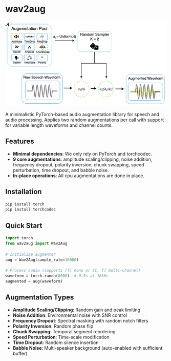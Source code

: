 # wav2aug

![Diagram](wav2aug.png)

A minimalistic PyTorch-based audio augmentation library for speech and audio processing. Applies two random augmentations per call with support for variable length waveforms and channel counts.

## Features

- **Minimal dependencies**: We only rely on PyTorch and torchcodec.
- **9 core augmentations**: amplitude scaling/clipping, noise addition, frequency dropout, polarity inversion, chunk swapping, speed perturbation, time dropout, and babble noise.
- **In-place operations**: All cpu augmentations are done in place.

## Installation

```bash
pip install torch
pip install torchcodec
```

## Quick Start

```python
import torch
from wav2aug import Wav2Aug

# Initialize augmenter
aug = Wav2Aug(sample_rate=16000)

# Process audio (supports [T] mono or [C, T] multi-channel)
waveform = torch.randn(8000)  # 0.5s at 16kHz
augmented = aug(waveform)
```

## Augmentation Types

- **Amplitude Scaling/Clipping**: Random gain and peak limiting
- **Noise Addition**: Environmental noise with SNR control
- **Frequency Dropout**: Spectral masking with random notch filters
- **Polarity Inversion**: Random phase flip
- **Chunk Swapping**: Temporal segment reordering
- **Speed Perturbation**: Time-scale modification
- **Time Dropout**: Random silence insertion
- **Babble Noise**: Multi-speaker background (auto-enabled with sufficient buffer)
